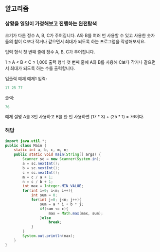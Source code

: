 ## 알고리즘

### 상황을 일일이 가정해보고 진행하는 완전탐색

크기가 다른 정수 A, B, C가 주어집니다. A와 B를 여러 번 사용할 수 있고 사용한 숫자들의 합이 C보다 작거나 같으면서 최대가 되도록 하는 프로그램을 작성해보세요.

입력 형식
첫 번째 줄에 정수 A, B, C가 주어집니다.

1 ≤ A < B < C ≤ 1,000
출력 형식
첫 번째 줄에 A와 B를 사용해 C보다 작거나 같으면서 최대가 되도록 하는 수를 출력합니다.

입출력 예제
예제1
입력:
```java
17 25 77
```

출력:
```java
76
```

예제 설명
A를 3번 사용하고 B를 한 번 사용하면 (17 * 3) + (25 * 1) = 76이다.

### 해답

```java
import java.util.*;
public class Main {
    static int a, b, c, m, n;
    public static void main(String[] args) {
        Scanner sc = new Scanner(System.in);
        a = sc.nextInt();
        b = sc.nextInt();
        c = sc.nextInt();       
        m = c / a + 1;
        n = c / b + 1;
        int max = Integer.MIN_VALUE;
        for(int i=0; i<m; i++){
            int sum = 0;
            for(int j=0; j<n; j++){
                sum = a * i + b * j;
                if(sum <= c){
                    max = Math.max(max, sum);
                }else
                    break;
            }
        }
        System.out.println(max);
    }
}
```
